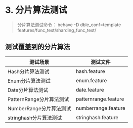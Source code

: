 # 3. 分片算法测试

>分片算法测试命令：
>behave -D dble_conf=template features/func_test/sharding_func_test/

## 测试覆盖到的分片算法
测试场景                                         | 测试文件
---------------------------------|--------------------
Hash分片算法测试                          |hash.feature
Enum分片算法测试                         |enum.feature
Date分片算法测试                          |date.feature
PatternRange分片算法测试           |patternrange.feature
NumberRange分片算法测试          |numberrange.feature
stringhash分片算法测试                |stringhash.feature